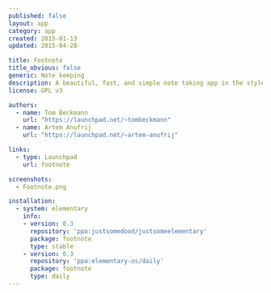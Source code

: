 ```yaml
---
published: false
layout: app
category: app
created: 2015-01-13
updated: 2015-04-28

title: Footnote
title_obvious: false
generic: Note keeping
description: A beautiful, fast, and simple note taking app in the style of elementary.
license: GPL v3

authors:
  - name: Tom Beckmann
    url: "https://launchpad.net/~tombeckmann"
  - name: Artem Anufrij
    url: "https://launchpad.net/~artem-anufrij"

links:
  - type: Launchpad
    url: footnote

screenshots:
  - Footnote.png

installation:
  - system: elementary
    info:
    - version: 0.3
      repository: 'ppa:justsomedood/justsomeelementary'
      package: footnote
      type: stable
    - version: 0.3
      repository: 'ppa:elementary-os/daily'
      package: footnote
      type: daily
---
```

